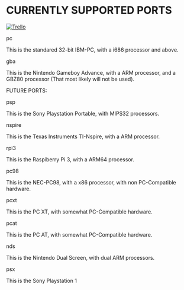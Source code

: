 # CURRENTLY SUPPORTED PORTS

[![Trello](https://trello.com/favicon.ico)](https://trello.com/b/tjOwxujy/ts-os-port-status)

pc

This is the standared 32-bit IBM-PC, with a i686 processor and above.

gba

This is the Nintendo Gameboy Advance, with a ARM processor, and a GBZ80 processor (That most likely will not be used).

FUTURE PORTS:

psp

This is the Sony Playstation Portable, with MIPS32 processors.

nspire

This is the Texas Instruments TI-Nspire, with a ARM processor.

rpi3

This is the Raspiberry Pi 3, with a ARM64 processor.

pc98

This is the NEC-PC98, with a x86 processor, with non PC-Compatible hardware.

pcxt

This is the PC XT, with somewhat PC-Compatible hardware.

pcat

This is the PC AT, with somewhat PC-Compatible hardware.

nds

This is the Nintendo Dual Screen, with dual ARM processors.

psx

This is the Sony Playstation 1
